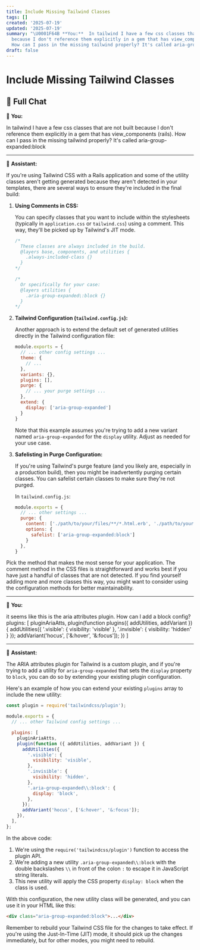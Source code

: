 ```yaml
---
title: Include Missing Tailwind Classes
tags: []
created: '2025-07-19'
updated: '2025-07-19'
summary: "\U0001F64B **You:**  In tailwind I have a few css classes that are not built
  because I don't reference them explicitly in a gem that has view_components (rails).
  How can I pass in the missing tailwind properly? It's called aria-group-expanded:block"
draft: false
---
```


# Include Missing Tailwind Classes

## 🧠 Full Chat

🙋 **You:**

In tailwind I have a few css classes that are not built because I don't reference them explicitly in a gem that has view_components (rails). How can I pass in the missing tailwind properly? It's called aria-group-expanded:block

---

🤖 **Assistant:**

If you're using Tailwind CSS with a Rails application and some of the utility classes aren't getting generated because they aren't detected in your templates, there are several ways to ensure they're included in the final build:

1. **Using Comments in CSS:**

   You can specify classes that you want to include within the stylesheets (typically in `application.css` or `tailwind.css`) using a comment. This way, they'll be picked up by Tailwind's JIT mode.

   ```css
   /* 
     These classes are always included in the build.
     @layers base, components, and utilities {
       .always-included-class {}
     }
   */

   /* 
     Or specifically for your case:
     @layers utilities {
       .aria-group-expanded\:block {}
     }
   */
   ```

2. **Tailwind Configuration (`tailwind.config.js`):**

   Another approach is to extend the default set of generated utilities directly in the Tailwind configuration file:

   ```javascript
   module.exports = {
     // ... other config settings ...
     theme: {
       // ...
     },
     variants: {},
     plugins: [],
     purge: {
       // ... your purge settings ...
     },
     extend: {
       display: ['aria-group-expanded']
     }
   }
   ```

   Note that this example assumes you're trying to add a new variant named `aria-group-expanded` for the `display` utility. Adjust as needed for your use case.

3. **Safelisting in Purge Configuration:**

   If you're using Tailwind's purge feature (and you likely are, especially in a production build), then you might be inadvertently purging certain classes. You can safelist certain classes to make sure they're not purged.

   In `tailwind.config.js`:

   ```javascript
   module.exports = {
     // ... other settings ...
     purge: {
       content: ['./path/to/your/files/**/*.html.erb', './path/to/your/files/**/*.rb', /* ... other file types ... */],
       options: {
         safelist: ['aria-group-expanded:block']
       }
     },
   }
   ```

Pick the method that makes the most sense for your application. The comment method in the CSS files is straightforward and works best if you have just a handful of classes that are not detected. If you find yourself adding more and more classes this way, you might want to consider using the configuration methods for better maintainability.

---

🙋 **You:**

it seems like this is the aria attributes plugin. How can I add a block config?
  plugins: [
    pluginAriaAtts,
    plugin(function plugins({ addUtilities, addVariant }) {
      addUtilities({
        '.visible': {
          visibility: 'visible'
        },
        '.invisible': {
          visibility: 'hidden'
        }
      });
      addVariant('hocus', ['&:hover', '&:focus']);
    })
  ]

---

🤖 **Assistant:**

The ARIA attributes plugin for Tailwind is a custom plugin, and if you're trying to add a utility for `aria-group-expanded` that sets the `display` property to `block`, you can do so by extending your existing plugin configuration.

Here's an example of how you can extend your existing `plugins` array to include the new utility:

```javascript
const plugin = require('tailwindcss/plugin');

module.exports = {
  // ... other Tailwind config settings ...

  plugins: [
    pluginAriaAtts,
    plugin(function ({ addUtilities, addVariant }) {
      addUtilities({
        '.visible': {
          visibility: 'visible',
        },
        '.invisible': {
          visibility: 'hidden',
        },
        '.aria-group-expanded\\:block': {
          display: 'block',
        },
      });
      addVariant('hocus', ['&:hover', '&:focus']);
    }),
  ],
};
```

In the above code:

1. We're using the `require('tailwindcss/plugin')` function to access the plugin API.
2. We're adding a new utility `.aria-group-expanded\\:block` with the double backslashes `\\` in front of the colon `:` to escape it in JavaScript string literals.
3. This new utility will apply the CSS property `display: block` when the class is used.

With this configuration, the new utility class will be generated, and you can use it in your HTML like this:

```html
<div class="aria-group-expanded:block">...</div>
```

Remember to rebuild your Tailwind CSS file for the changes to take effect. If you're using the Just-In-Time (JIT) mode, it should pick up the changes immediately, but for other modes, you might need to rebuild.